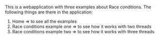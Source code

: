 This is a webapplication with three examples about Race conditions.
The following things are there in the application:
1. Home => to see all the examples
2. Race conditions example one => to see how it works with two threads
3. Race conditions example two => to see how it works with three threads

